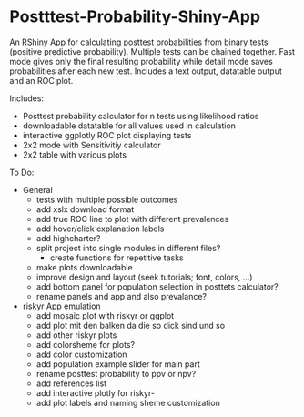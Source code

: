 # Postttest-Probability-Shiny-App

An RShiny App for calculating posttest probabilities from binary tests (positive predictive probability). 
Multiple tests can be chained together. 
Fast mode gives only the final resulting probability while detail mode saves probabilities after each new test.
Includes a text output, datatable output and an ROC plot. 

Includes:
- Posttest probability calculator for n tests using likelihood ratios
- downloadable datatable for all values used in calculation
- interactive ggplotly ROC plot displaying tests  
- 2x2 mode with Sensitivitiy calculator
- 2x2 table with various plots

To Do:
- General 
    - tests with multiple possible outcomes
    - add xslx download format
    - add true ROC line to plot with different prevalences
    - add hover/click explanation labels
    - add highcharter?
    - split project into single modules in different files?
        - create functions for repetitive tasks
    - make plots downloadable
    - improve design and layout (seek tutorials; font, colors, ...)
    - add bottom panel for population selection in posttets calculator?
    - rename panels and app and also prevalance?
- riskyr App emulation
    - add mosaic plot with riskyr or ggplot
    - add plot mit den balken da die so dick sind und so
    - add other riskyr plots
    - add colorsheme for plots?
    - add color customization
    - add population example slider for main part
    - rename posttest probability to ppv or npv?
    - add references list
    - add interactive plotly for riskyr-
    - add plot labels and naming sheme customization
